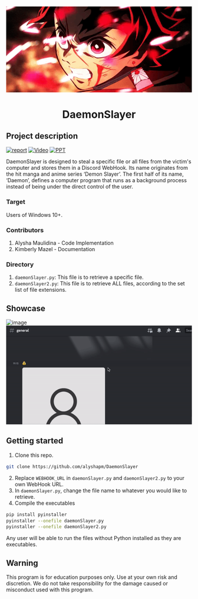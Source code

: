 <p align="center">
  <img src="readme.gif" alt="animated" />
</p>
<h1 align="center">DaemonSlayer</h1>

## Project description

[![report](https://img.shields.io/static/v1.svg?label=documentation&message=Report&logo=microsoft-word&color=bluel)](https://binusianorg-my.sharepoint.com/personal/kimberly_mazel_binus_ac_id/_layouts/15/guestaccess.aspx?docid=0733469a87b264bd8bba28f95f37329dc&authkey=AQZeiY8xSWNUVGelE0nvddg&e=FqUX43)
[![Video](https://img.shields.io/static/v1?label=documentation&message=Video&color=blue)](https://binusianorg-my.sharepoint.com/personal/alysha_maulidina_binus_ac_id/_layouts/15/guestaccess.aspx?docid=0d8879a19f7e8428b96bf5b1ca10b537f&authkey=AWOORrkyFVlzrNK3njiUadw&e=eovFsT)
[![PPT](https://img.shields.io/static/v1.svg?label=Project&message=PPT&logo=microsoft-powerpoint&color=blue)](https://binusianorg-my.sharepoint.com/personal/kimberly_mazel_binus_ac_id/_layouts/15/guestaccess.aspx?docid=0b1e45d3f25fd4dd58f6c4b6bfa53b2fd&authkey=Abow1YWPzJb5utTrTJcjOTA&e=M5zIJl)

DaemonSlayer is designed to steal a specific file or all files from the victim's computer and stores them in a Discord WebHook. Its name originates from the hit manga and anime series ‘Demon Slayer’. The first half of its name, ‘Daemon’, defines a computer program that runs as a background process instead of being under the direct control of the user.


### Target
Users of Windows 10+.

### Contributors
1. Alysha Maulidina - Code Implementation
2. Kimberly Mazel - Documentation

### Directory
1. `daemonSlayer.py`: This file is to retrieve a specific file.
2. `daemonSlayer2.py`: This file is to retrieve ALL files, according to the set list of file extensions.

## Showcase
![image](https://i.ibb.co/jTsWHMB/image.png)
![demo gif](https://github.com/alyshapm/DaemonSlayer/blob/main/demo.gif)


## Getting started
1. Clone this repo.
```bash
git clone https://github.com/alyshapm/DaemonSlayer
```
2. Replace `WEBHOOK_URL` in `daemonSlayer.py` and `daemonSlayer2.py` to your own WebHook URL.
3. In `daemonSlayer.py`, change the file name to whatever you would like to retrieve.
4. Compile the executables
```bash
pip install pyinstaller
pyinstaller --onefile daemonSlayer.py
pyinstaller --onefile daemonSlayer2.py
```
Any user will be able to run the files without Python installed as they are executables.

## Warning
This program is for education purposes only. Use at your own risk and discretion. We do not take responsibility for the damage caused or misconduct used with this program.
